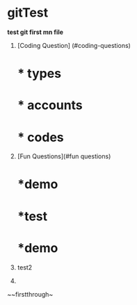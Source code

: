# gitTest

**test git first mn file**
1. [Coding Question] (#coding-questions)
    # * types
    # * accounts
    # * codes
1. [Fun Questions](#fun questions)
    # *demo
    # *test
    # *demo 
  
1. test2 
1. 
~~firstthrough~
